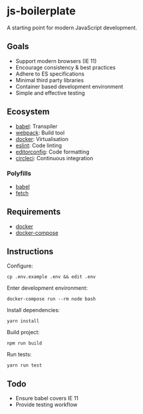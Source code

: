 # js-boilerplate

A starting point for modern JavaScript development.

## Goals

- Support modern browsers (IE 11)
- Encourage consistency & best practices
- Adhere to ES specifications
- Minimal third party libraries
- Container based development environment
- Simple and effective testing

## Ecosystem

- [babel](https://babeljs.io): Transpiler
- [webpack](https://webpack.js.org): Build tool
- [docker](https://www.docker.com): Virtualisation
- [eslint](https://eslint.org): Code linting
- [editorconfig](http://editorconfig.org): Code formatting
- [circleci](https://circleci.com): Continuous integration

### Polyfills

- [babel](https://babeljs.io/docs/usage/polyfill)
- [fetch](https://github.com/github/fetch)

## Requirements

- [docker](https://docs.docker.com/install)
- [docker-compose](https://docs.docker.com/compose/install)

## Instructions

Configure:

```
cp .env.example .env && edit .env
```

Enter development environment:

```
docker-compose run --rm node bash
```

Install dependencies:

```
yarn install
```

Build project:

```
npm run build
```

Run tests:

```
yarn run test
```

## Todo

- Ensure babel covers IE 11
- Provide testing workflow
